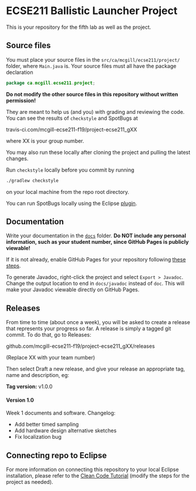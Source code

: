 # ECSE211 Ballistic Launcher Project

This is your repository for the fifth lab as well as the project.

## Source files

You must place your source files in the 
`src/ca/mcgill/ecse211/project/` folder, where `Main.java` is. Your source files
must all have the package declaration 

```java
package ca.mcgill.ecse211.project;
```

**Do not modify the other source files in this repository without written permission!**

They are meant to help us (and you) with grading and reviewing the code. You can see the results
of `checkstyle` and SpotBugs at

travis-ci.com/mcgill-ecse211-f19/project-ecse211_gXX

where XX is your group number. 

You may also run these locally after cloning the project and pulling the latest changes.

Run `checkstyle` locally before you commit by running

```bash
./gradlew checkstyle
```

on your local machine from the repo root directory.

You can run SpotBugs locally using the Eclipse
[plugin](https://marketplace.eclipse.org/content/spotbugs-eclipse-plugin).

## Documentation

Write your documentation in the [`docs`](docs) folder. **Do NOT include any personal information, such as your student number, since GitHub Pages is publicly viewable!**

If it is not already, enable GitHub Pages for your repository following [these steps](https://help.github.com/en/articles/configuring-a-publishing-source-for-your-github-pages-site#choosing-a-publishing-source).

To generate Javadoc, right-click the project and select `Export > Javadoc`. Change the output location to end in `docs/javadoc` instead of `doc`. This will make your Javadoc viewable directly on GitHub Pages.


## Releases

From time to time (about once a week), you will be asked to create a release that represents your progress so far. A release is simply a tagged git commit. To do that, go to Releases:

github.com/mcgill-ecse211-f19/project-ecse211_gXX/releases

(Replace XX with your team number)

Then select Draft a new release, and give your release an appropriate tag, name and description, eg:

**Tag version:** v1.0.0 

#### Version 1.0

Week 1 documents and software. Changelog:
- Add better timed sampling
- Add hardware design alternative sketches
- Fix localization bug 


## Connecting repo to Eclipse

For more information on connecting this repository to your local Eclipse installation,
please refer to the [Clean Code Tutorial](https://mcgill-ecse211-f19.github.io/getting_started_guide/CleanCodeTutorial-F19#step-by-step-instructions)
(modify the steps for the project as needed).
